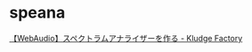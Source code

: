 speana
======

[【WebAudio】スペクトラムアナライザーを作る - Kludge Factory](https://tyfkda.github.io/blog/2023/03/11/spectrum-analyzer.html)

